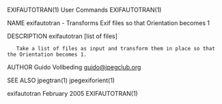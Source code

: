EXIFAUTOTRAN(1)                                                    User Commands                                                   EXIFAUTOTRAN(1)

NAME
       exifautotran - Transforms Exif files so that Orientation becomes 1

DESCRIPTION
       exifautotran [list of files]

       Take a list of files as input and transform them in place so that the Orientation becomes 1.

AUTHOR
           Guido Vollbeding <guido@jpegclub.org>

SEE ALSO
       jpegtran(1) jpegexiforient(1)

exifautotran                                                       February 2005                                                   EXIFAUTOTRAN(1)
